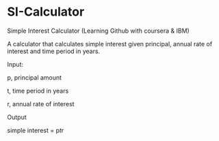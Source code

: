 # SI-Calculator
Simple Interest Calculator (Learning Github with coursera &amp; IBM)

A calculator that calculates simple interest given principal, annual rate of interest and time period in years.

Input:

   p, principal amount

   t, time period in years
   
   r, annual rate of interest

Output

   simple interest = p*t*r
